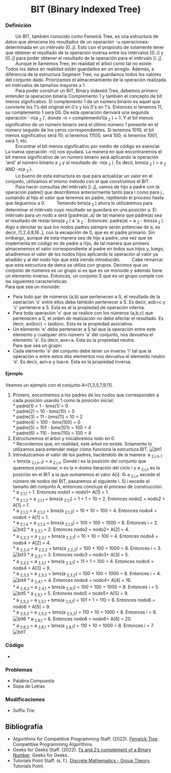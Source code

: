 <div align="center">

# BIT (Binary Indexed Tree)

 <div align="left">
 
 ### Definición  
&nbsp;&nbsp;&nbsp;&nbsp;&nbsp;&nbsp;&nbsp;&nbsp;Un BIT, también conocido como Fenwick Tree, es una estructura de datos que almacena los resultados de un operación -u operaciones- determinada en un intérvalo [0..j]. Esto con el propósito de solamente tener que obtener el resultado de la operación inversa entre los intérvalos [0..i] y [0..j] para poder obtener el resultado de la operación para el intérvalo [i..j].  
  &nbsp;&nbsp;&nbsp;&nbsp;&nbsp;&nbsp;&nbsp;&nbsp;Aunque le llamemos Tree, en realidad el árbol como tal no existe. Todos los datos en realidad están guardados en un arreglo. Además, a diferencia de la estructura Segment Tree, no guardamos todos los valores del conjunto dado. Priorizamos el almacenamiento de la operación realizada en intérvalos de tamaños mayores a 1.  
  &nbsp;&nbsp;&nbsp;&nbsp;&nbsp;&nbsp;&nbsp;&nbsp;Para poder construir un BIT, Binary Indexed Tree, debemos primero entender la operacion binaria Complemento 1 y también el concepto de bit menos significativo. El complemento 1 de un número binario es aquel que convierte los 1's del original en 0's y los 0's en 1's. Entonces si tenemos 11, su complemento 1 será 00. De esta operación derivará una segunda operación '-n(a <sub> 2 </sub>)', donde -n = complemento1(a <sub> 2 </sub>)	 + 1. Y el bit menos significativo de un número binario será el último número 1 presente en el número seguido de los ceros correspondientes. Si tenemos 1010, el bit menos significativo será 10; si tenemos 11100, será 100; si tenemos 1001, será 1; etc.  
  &nbsp;&nbsp;&nbsp;&nbsp;&nbsp;&nbsp;&nbsp;&nbsp;Encontrar el bit menos significativo por medio de código es esencial. La nueva operación -n() nos ayudará. La manera en que encontraremos el bit menos significativo de un número binario será aplicando la operación 'and' al número binario a <sub> 2 </sub> y al resultado de -n(a <sub> 2 </sub>). Es decir, bms(a <sub> 2 </sub>) = a <sub> 2 </sub> AND -n(a <sub> 2 </sub>).  
   &nbsp;&nbsp;&nbsp;&nbsp;&nbsp;&nbsp;&nbsp;&nbsp;Lo bueno de esta estructura es que para actualizar un valor en el conjunto, utilizamos el mismo método con el que construimos el BIT.
  &nbsp;&nbsp;&nbsp;&nbsp;&nbsp;&nbsp;&nbsp;&nbsp;Para hacer consultas del intérvalo [i..j], vamos de hijo a padre con la operación padre() que describimos anteriormente  tanto para i como para j , sumando al hijo el valor que tenemos en padre, repitiendo el proceso hasta que lleguemos a 0. 
   &nbsp;&nbsp;&nbsp;&nbsp;&nbsp;&nbsp;&nbsp;&nbsp;Teniendo bms(a <sub> 2 </sub>) ahora lo utilizaremos para determinar el intérvalo cuyo resultado se guardará en una posición a. El intérvalo para un nodo a será [padre(a)..a] de tal manera que padre(a) sea el resultado de restar bms(a <sub> 2 </sub>) a 'a <sub> 2 </sub>'. Entonces: padre(a) =  a <sub> 2 </sub> - bms(a <sub> 2 </sub>). Algo a denotar es que los nodos padres siempre serán potencias de a, es decir, [1,2,4,8,16..], con la excepción de 0, que es el padre primario. Sin embargo, aunque de esta manera sea de hijo a padre, una vez que se implementa en código es de padre a hijo, de tal manera que primero almacenemos el valor correspondiente al padre en todos sus hijos y, luego, añadiremos el valor de los nodos hijos aplicando la operación al valor ya añadido y al del nodo hijo que está siendo introducido.
&nbsp;&nbsp;&nbsp;&nbsp;&nbsp;&nbsp;&nbsp;&nbsp;Cabe remarcar que esta estructura de datos se utiliza con grupos. Decimos que un conjunto de números es un grupo si es que es un monoide y además tiene un elemento inverso. Entonces, un conjunto S que es un grupo cumple con las siguientes características:   
    Para que sea un monoide:  
* Para todo par de números (a,b) que pertenecen a S, el resultado de la operación 'o' entre ellos debe también pertenecer a S. Es decir, aob=c y 'c' pertenece a S. Esta es el la propiedad de operación interna.  
* Para toda operación 'o' que se realice con los números (a,b,c) que pertenecen a S, el orden de realización no debe afectar el resultado. Es decir, ao(boc) = (aob)oc. Esta es la propiedad asociativa.  
* Un elemento 'e' debe pertenecer a S tal que la operación entre este elemento y cualquier otro número 'a' del conjunto, nos devuelva el elemento 'a'. Es decir, aoe=a. Esta es la propiedad neutra.  
    Para que sea un grupo:  
* Cada elemento 'a' del conjunto debe tener un inverso 'I' tal que la operación o entre estos dos elementos nos devuelva el elemento neutro 'e'. Es decir, aoI=e y Ioa=e. Esta es la propiedad inversa.  
 
 #### Ejemplo  
  Veamos un ejemplo con el conjunto A=[1,3,5,7,9,11].  
  1. Primero, encontremos a los padres de los nodos que corresponden a cada posición usando 1 como la posición inicial:  
    * padre(1) = 1 - bms(1) = 0  
    * padre(2) = 10 - bms(10) = 0  
    * padre(3) = 11 - bms(11) = 10 = 2  
    * padre(4) = 100 - bms(100) = 0  
    * padre(5) = 101 - bms(101) = 100 = 4  
    * padre(6) = 110 - bms(110) = 100 = 4  
  2. Estructuremos el árbol y inicialicemos todo en 0.  
    * Recordemos que, en realidad, este árbol no existe. Solamente lo utilizamos para entender mejor cómo funciona la estructura BIT.
    ![bit1](https://imgur.com/nfiDmm9.png)
  3. Introduzcamos el valor de los padres, haciéndolo de la manera: a <sub> 2,i,n-1</sub> + bms(a <sub> 2,i,n-1</sub>) =  a <sub> 2,i,n</sub>. Donde i es la posición del conjunto que queremos posicionar, n es la n-ésima iteración del ciclo i y a <sub> 2,i,n</sub> es la posición en el BIT a la que sumaremos el valor A[i]. Si a <sub> 2,i,n</sub> excede el número de nodos del BIT, pasaremos al siguiente i. Si i excede el tamaño del conjunto A, entonces concluye el proceso de construcción.  
    * a <sub> 2,1,1</sub> = 1. Entonces nodo1 = nodo1+ A[1] = 1.  
    * a <sub> 2,1,2</sub> = a <sub> 2,1,1</sub> + bms(a <sub> 2,1,1</sub>) = 1 + 1 = 10 = 2. Entonces nodo2 = nodo2 + A[1] = 1.  
    * a <sub> 2,1,3</sub> = a <sub> 2,1,2</sub> + bms(a <sub> 2,1,2</sub>) = 10 + 10 = 100 = 4. Entonces nodo4 = nodo4 + A[1] = 1.  
    * a <sub> 2,1,4</sub> = a <sub> 2,1,3</sub> + bms(a <sub> 2,1,3</sub>) = 100 + 100 = 1000 = 8. Entonces i = 2.  
    ![bit2](https://imgur.com/eQKQf6I.png)
    * a <sub> 2,2,1</sub> = 2. Entonces nodo2 = nodo2+ A[2] = 4.  
    * a <sub> 2,2,2</sub> = a <sub> 2,2,1</sub> + bms(a <sub> 2,2,1</sub>) = 10 + 10 = 100 = 4. Entonces nodo4 = nodo4 + A[2] = 4.  
    * a <sub> 2,2,4</sub> = a <sub> 2,2,2</sub> + bms(a <sub> 2,2,2</sub>) = 100 + 100 = 1000 = 8. Entonces i = 3.  
    ![bit3](https://imgur.com/3MErx46.png)
    * a <sub> 2,3,1</sub> = 3. Entonces nodo3 = nodo3+ A[3] = 5.  
    * a <sub> 2,3,2</sub> = a <sub> 2,3,1</sub> + bms(a <sub> 2,3,1</sub>) = 11 + 1 = 100 = 4. Entonces nodo4 = nodo4 + A[3] = 9.  
    * a <sub> 2,3,3</sub> = a <sub> 2,3,2</sub> + bms(a <sub> 2,3,2</sub>) = 100 + 100 = 1000 = 8. Entonces i = 4.
    ![bit4](https://imgur.com/4QpCxe0.png)
    * a <sub> 2,4,1</sub> = 4. Entonces nodo4 = nodo4+ A[4] = 16.  
    * a <sub> 2,4,2</sub> = a <sub> 2,4,1</sub> + bms(a <sub> 2,4,1</sub>) = 100 + 100 = 1000 = 8. Entonces i = 5.  
    ![bit5](https://imgur.com/qFkxTRP.png)
    * a <sub> 2,5,1</sub> = 5. Entonces nodo5 = nodo5+ A[5] = 9.  
    * a <sub> 2,5,2</sub> = a <sub> 2,5,1</sub> + bms(a <sub> 2,5,1</sub>) = 101 + 1 = 110 = 6. Entonces nodo6 = nodo6 + A[5] = 9.  
    * a <sub> 2,5,3</sub> = a <sub> 2,5,2</sub> + bms(a <sub> 2,5,2</sub>) = 110 + 10 = 1000 = 8. Entonces i = 6.  
    ![bit6](https://imgur.com/boPMBQf.png)
    * a <sub> 2,6,1</sub> = 6. Entonces nodo6 = nodo6+ A[6] = 20.  
    * a <sub> 2,6,2</sub> = a <sub> 2,6,1</sub> + bms(a <sub> 2,6,1</sub>) = 110 + 10 = 1000 = 8. Entonces i = 7.  
    ![bit7](https://imgur.com/FgftY1G.png)
   ### Código  
  * []()  
  
  ### Problemas  
  * Palabra Compuesta  
  * Sopa de Letras  
  ### Modificaciones   
  * Suffix Trie  
  
  ## Bibliografía  
  * Algorithms for Competitive Programming Staff. (2022). [Fenwick Tree](https://cp-algorithms.com/data_structures/fenwick.html). Competitive Programming Algorithms.  
  * Geeks for Geeks Staff. (2022). [1’s and 2’s complement of a Binary Number](https://www.geeksforgeeks.org/1s-2s-complement-binary-number/). Geeks for Geeks.  
  * Tutorials Point Staff. (s. f.). [Discrete Mathematics - Group Theory](https://www.tutorialspoint.com/discrete_mathematics/discrete_mathematics_group_theory.htm#:~:text=A%20monoid%20is%20a%20semigroup,Closure%2C%20Associative%2C%20Identity%20element.). Tutorials Point.  
